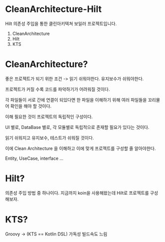 # CleanArchitecture-Hilt
Hilt 의존성 주입을 통한 클린아키텍쳐 보일러 프로젝트입니다.

1. CleanArchitecture
2. Hilt
3. KTS

# CleanArchitecture?

좋은 프로젝트가 되기 위한 조건 -> 읽기 쉬워야한다. 유지보수가 쉬워야한다.

프로젝트가 커질 수록 코드를 파악하기가 어려워질 것이다.

각 파일들이 서로 간에 연결이 되있다면 한 파일을 이해하기 위해 여러 파일들을 꼬리물어 확인을 해야 할 것이다.

이해 필요한 것이 프로젝트의 독립적인 구성이다. 

UI 별로, DataBase 별로, 각 모듈별로 독립적으로 존재할 필요가 있다는 것이다.

읽기 쉬워지고 유지보수, 테스트가 쉬워질 것이다.


이에 Clean Architecture 을 이해하고 이에 맞게 프로젝트를 구성할 줄 알아야한다.


Entity, UseCase, interface ...

# Hilt?
의존성 주입 방법 중 하나이다. 
지금까지 koin을 사용해왔는데 Hilt로 프로젝트를 구성해보자.

# KTS?

Groovy -> (KTS == Kotlin DSL)
가독성
빌드속도 느림
